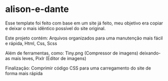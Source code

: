 # alison-e-dante
Esse template foi feito com base em um site já feito, meu objetivo era copiar e deixar o mais idêntico possível do site original.
 
Este projeto contém: Arquivos organizados para uma manutenção mais fácil e rápida, Html, Css, Scss
 
Além de ferramentas, como: Tiny.png (Compressor de imagens) deixando-as mais leves, Pixlr (Editor de imagens)
 
Finalização: Comprimir código CSS para uma carregamento do site de forma mais rápida

